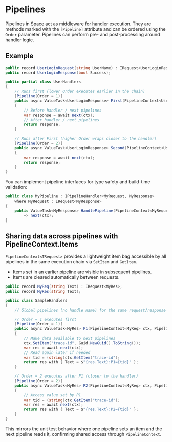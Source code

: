 # Pipelines

Pipelines in Space act as middleware for handler execution. They are methods marked with the `[Pipeline]` attribute and can be ordered using the `Order` parameter. Pipelines can perform pre- and post-processing around handler logic.

## Example
```csharp
public record UserLoginRequest(string UserName) : IRequest<UserLoginResponse>;
public record UserLoginResponse(bool Success);

public partial class UserHandlers
{
    // Runs first (lower Order executes earlier in the chain)
    [Pipeline(Order = 1)]
    public async ValueTask<UserLoginResponse> First(PipelineContext<UserLoginRequest> ctx, PipelineDelegate<UserLoginRequest, UserLoginResponse> next)
    {
        // Before handler / next pipelines
        var response = await next(ctx);
        // After handler / next pipelines
        return response;
    }

    // Runs after First (higher Order wraps closer to the handler)
    [Pipeline(Order = 2)]
    public async ValueTask<UserLoginResponse> Second(PipelineContext<UserLoginRequest> ctx, PipelineDelegate<UserLoginRequest, UserLoginResponse> next)
    {
        var response = await next(ctx);
        return response;
    }
}
```

You can implement pipeline interfaces for type safety and build-time validation:
```csharp
public class MyPipeline : IPipelineHandler<MyRequest, MyResponse>
    where MyRequest : IRequest<MyResponse>
{
    public ValueTask<MyResponse> HandlePipeline(PipelineContext<MyRequest> ctx, PipelineDelegate<MyRequest, MyResponse> next)
        => next(ctx);
}
```

## Sharing data across pipelines with PipelineContext.Items
`PipelineContext<TRequest>` provides a lightweight item bag accessible by all pipelines in the same execution chain via `SetItem` and `GetItem`.

- Items set in an earlier pipeline are visible in subsequent pipelines.
- Items are cleared automatically between requests.

```csharp
public record MyReq(string Text) : IRequest<MyRes>;
public record MyRes(string Text);

public class SampleHandlers
{
    // Global pipelines (no handle name) for the same request/response

    // Order = 1 executes first
    [Pipeline(Order = 1)]
    public async ValueTask<MyRes> P1(PipelineContext<MyReq> ctx, PipelineDelegate<MyReq, MyRes> next)
    {
        // Make data available to next pipelines
        ctx.SetItem("trace-id", Guid.NewGuid().ToString());
        var res = await next(ctx);
        // Read again later if needed
        var tid = (string)ctx.GetItem("trace-id");
        return res with { Text = $"{res.Text}:P1={tid}" };
    }

    // Order = 2 executes after P1 (closer to the handler)
    [Pipeline(Order = 2)]
    public async ValueTask<MyRes> P2(PipelineContext<MyReq> ctx, PipelineDelegate<MyReq, MyRes> next)
    {
        // Access value set by P1
        var tid = (string)ctx.GetItem("trace-id");
        var res = await next(ctx);
        return res with { Text = $"{res.Text}:P2={tid}" };
    }
}
```

This mirrors the unit test behavior where one pipeline sets an item and the next pipeline reads it, confirming shared access through `PipelineContext`.
